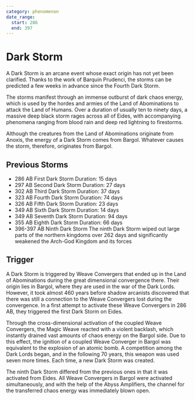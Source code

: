 ```yaml
---
category: phenomenon
date_range:
  start: 286
  end: 397
---
```


# Dark Storm

A Dark Storm is an arcane event whose exact origin has not yet been clarified. Thanks to the work of Barquin Prudenci, the storms can be predicted a few weeks in advance since the Fourth Dark Storm.

The storms manifest through an immense outburst of dark chaos energy, which is used by the hordes and armies of the Land of Abominations to attack the Land of Humans. Over a duration of usually ten to ninety days, a massive deep black storm rages across all of Eides, with accompanying phenomena ranging from blood rain and deep red lightning to firestorms.

Although the creatures from the Land of Abominations originate from Anoxis, the energy of a Dark Storm comes from Bargol. Whatever causes the storm, therefore, originates from Bargol.

## Previous Storms
- 286 AB First Dark Storm Duration: 15 days
- 297 AB Second Dark Storm Duration: 27 days
- 302 AB Third Dark Storm Duration: 37 days
- 323 AB Fourth Dark Storm Duration: 74 days
- 326 AB Fifth Dark Storm Duration: 23 days
- 349 AB Sixth Dark Storm Duration: 14 days
- 349 AB Seventh Dark Storm Duration: 94 days
- 355 AB Eighth Dark Storm Duration: 66 days
- 396-397 AB Ninth Dark Storm The ninth Dark Storm wiped out large parts of the northern kingdoms over 262 days and significantly weakened the Arch-God Kingdom and its forces

## Trigger

A Dark Storm is triggered by Weave Convergers that ended up in the Land of Abominations during the great dimensional convergence there. Their origin lies in Bargol, where they are used in the war of the Dark Lords. However, it took almost 460 years before shadow arcanists discovered that there was still a connection to the Weave Convergers lost during the convergence. In a first attempt to activate these Weave Convergers in 286 AB, they triggered the first Dark Storm on Eides.

Through the cross-dimensional activation of the coupled Weave Convergers, the Magic Weave reacted with a violent backlash, which instantly drained vast amounts of chaos energy on the Bargol side. Due to this effect, the ignition of a coupled Weave Converger in Bargol was equivalent to the explosion of an atomic bomb. A competition among the Dark Lords began, and in the following 70 years, this weapon was used seven more times. Each time, a new Dark Storm was created.

The ninth Dark Storm differed from the previous ones in that it was activated from Eides. All Weave Convergers in Bargol were activated simultaneously, and with the help of the Abyss Amplifiers, the channel for the transferred chaos energy was immediately blown open.